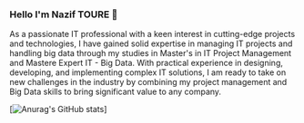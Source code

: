 ### Hello I'm Nazif TOURE 👋

As a passionate IT professional with a keen interest in cutting-edge projects and technologies, I have gained solid expertise in managing IT projects and handling big data through my studies in Master's in IT Project Management and Mastere Expert IT - Big Data. With practical experience in designing, developing, and implementing complex IT solutions, I am ready to take on new challenges in the industry by combining my project management and Big Data skills to bring significant value to any company.

[![Anurag's GitHub stats](https://github-readme-stats.vercel.app/api?username=NazifToure01&count_private=true)]
